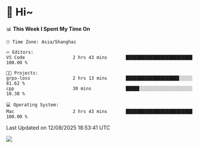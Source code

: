 # 👋 Hi~

<!--START_SECTION:waka-->
📊 **This Week I Spent My Time On** 

```text
🕑︎ Time Zone: Asia/Shanghai

🔥 Editors: 
VS Code                  2 hrs 43 mins       █████████████████████████   100.00 % 

🐱‍💻 Projects: 
grpo-loss                2 hrs 13 mins       ████████████████████░░░░░   81.62 % 
cpp                      30 mins             █████░░░░░░░░░░░░░░░░░░░░   18.38 % 

💻 Operating System: 
Mac                      2 hrs 43 mins       █████████████████████████   100.00 % 
```


 Last Updated on 12/08/2025 18:53:41 UTC
<!--END_SECTION:waka-->

![](https://komarev.com/ghpvc/?username=lvdongyi&label=Profile%20views&color=0e75b6&style=flat)
<!---
lvdongyi/lvdongyi is a ✨ special ✨ repository because its `README.md` (this file) appears on your GitHub profile.
You can click the Preview link to take a look at your changes.
--->
